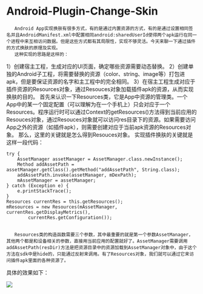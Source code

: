 # Android-Plugin-Change-Skin

       Android App实现换肤有很多方式，有的是通过内置资源的方式，有的是通过设置相同签名并且AndroidManifest.xml中配置相同android:sharedUserId使得两个apk运行在同一个进程中来互相访问数据。但是这些方式都有其局限性，实现不够灵活。今天来聊一下通过插件的方式换肤的原理及实现。
       这种实现的思路是这样的：
1）创建宿主工程，生成对应的UI页面，确定哪些资源需要动态替换。
2）创建单独的Android子工程，将需要替换的资源（color、string、image等）打包进apk，但是要保证资源的名字和主工程中的完全相同。
3）在宿主工程生成对应于插件资源的Resources对象，通过Resouces对象加载插件apk的资源，从而实现换肤的目的。
       首先来认识一下Resources类，它是App中资源的管理类。一个App中的某一个固定配置（可以理解为在一个手机上）只会对应于一个Resources。程序运行时可以通过Context的getResources()方法得到当前应用的Resouces对象，通过Resouces对象就可以访问res目录下的资源。如果需要访问App之外的资源（如插件apk），则需要创建对应于当前apk资源的Resources对象。
       那么，这里的关键就是怎么得到Resouces对象。
		实现插件换肤的关键就是这样一段代码：

	try {
		AssetManager assetManager = AssetManager.class.newInstance();
		Method addAssetPath = assetManager.getClass().getMethod("addAssetPath", String.class);
		addAssetPath.invoke(assetManager, mDexPath);
		mAssetManager = assetManager;
	} catch (Exception e) {
		e.printStackTrace();
	}
	Resources currentRes = this.getResources();
	mResources = new Resources(mAssetManager, currentRes.getDisplayMetrics(),
			currentRes.getConfiguration());


       Resources类的构造函数需要三个参数，其中最重要的就是第一个参数AssetManager，其他两个都是和设备相关的参数，直接用当前应用的配置就好了。AssetManager需要调用addAssetPath(resDir)方法是把资源目录中的资源加载到AssetManager对象中，由于这个方法在sdk中是hide的，只能通过反射来调用。有了Resources对象，我们就可以通过它来访问插件apk里面的各种资源了。

具体的效果如下：

![](https://github.com/viclee2014/Android-Plugin-Change-Skin/blob/master/app/src/main/res/raw/change_skin.gif)
